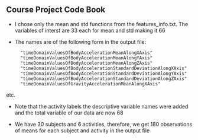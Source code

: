 ## Course Project Code Book


* I chose only the mean and std functions from the features_info.txt. The variables of interst are 33 each for mean and std making it 66

* The names are of the following form in the output file:

        "timeDomainValuesOfBodyAccelerationMeanAlongXAxis"
        "timeDomainValuesOfBodyAccelerationMeanAlongYAxis"
        "timeDomainValuesOfBodyAccelerationMeanAlongZAxis"
        "timeDomainValuesOfBodyAccelerationStandardDeviationAlongXAxis"
        "timeDomainValuesOfBodyAccelerationStandardDeviationAlongYAxis"
        "timeDomainValuesOfBodyAccelerationStandardDeviationAlongZAxis" 
        "timeDomainValuesOfGravityAccelerationMeanAlongXAxis"
etc.

* Note that the activity labels the descriptive variable names were added and the total variable of our data are now 68

* We have 30 subjects and 6 activities, therefore, we get 180 observations of means for each subject and activity in the output file
